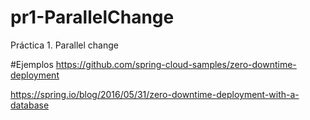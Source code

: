 # pr1-ParallelChange
Práctica 1. Parallel change

#Ejemplos
https://github.com/spring-cloud-samples/zero-downtime-deployment

https://spring.io/blog/2016/05/31/zero-downtime-deployment-with-a-database

